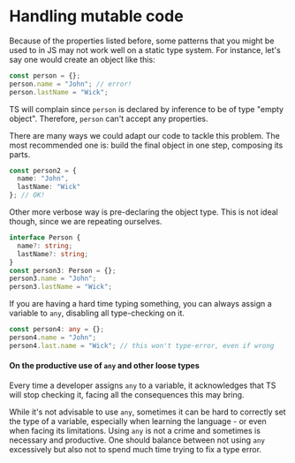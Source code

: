 # Handling mutable code

Because of the properties listed before, some patterns that you might be used to in JS may not work well on a static type system. For instance, let's say one would create an object like this:

```typescript
const person = {};
person.name = "John"; // error!
person.lastName = "Wick";
```

TS will complain since `person` is declared by inference to be of type "empty object". Therefore, `person` can't accept any properties.

There are many ways we could adapt our code to tackle this problem. The most recommended one is: build the final object in one step, composing its parts.

```typescript
const person2 = {
  name: "John",
  lastName: "Wick"
}; // OK!
```

Other more verbose way is pre-declaring the object type. This is not ideal though, since we are repeating ourselves.

```typescript
interface Person {
  name?: string;
  lastName?: string;
}
const person3: Person = {};
person3.name = "John";
person3.lastName = "Wick";
```

If you are having a hard time typing something, you can always assign a variable to `any`, disabling all type-checking on it.

```typescript
const person4: any = {};
person4.name = "John";
person4.last.name = "Wick"; // this won't type-error, even if wrong
```

#### On the productive use of `any` and other loose types

Every time a developer assigns `any` to a variable, it acknowledges that TS will stop checking it, facing all the consequences this may bring.

While it's not advisable to use `any`, sometimes it can be hard to correctly set the type of a variable, especially when learning the language - or even when facing its limitations. Using `any` is not a crime and sometimes is necessary and productive. One should balance between not using `any` excessively but also not to spend much time trying to fix a type error.

